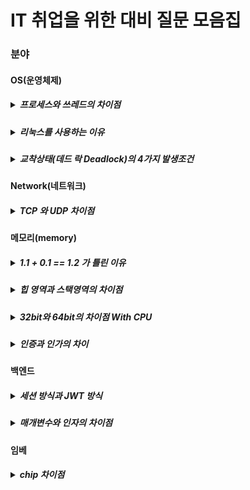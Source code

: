 # IT 취업을 위한 대비 질문 모음집

### 분야
#### OS(운영체제)
##### <details markdown="1"><summary>프로세스와 쓰레드의 차이점</summary> - 프로세스 : 간단히 말하면 실행중인 프로그램<br> - 쓰레드 : 경량화 된 프로세스<br>운영체제는 자원을 효율적으로 사용하려고 함. --> 쓰레드를 사용하면 프로세스에 비해서<br>생성할 때 오버헤드도 적고 공유된 자원에 대해서도 오버헤드가 적음.<br>그리고 쓰레드를 사용하면 병렬성을 높일 수 있음.<br></details>
##### <details markdown="1"><summary>리눅스를 사용하는 이유</summary> - 높은 보안성 : 리눅스가 오픈소스이기 때문에 어떤 보안 취약성을 가지고 있는지 알 수 있고 , 보안 취약성을 여러 사람들이 파악하여 빠른 특성으로 높은 보안성을 가질 수 있음<br> - 안정된 구조 : 매우 안정적이며 충돌이 잘 발생안함 , 리눅스 서버의 가동 시간은 매우 높고 없데이트 또는 패치 후 리눅스를 재부팅할 필요가 없음<br> - 유지보수의 용이함 : 업데이트는 시스템을 재부팅하지 않고도 가능함 -> 유지보수에 좋음<br> - 어떤 하드웨어에서도 동작함 : 하드웨어나 모듈같은거 깔 때 에러가 윈도우보다 덜 남 , 하드웨어 이식성이 좋음<br> - 무료/오픈소스 : 무료이고 오픈소스이다.</details>
##### <details markdown="1"><summary>교착상태(데드 락 Deadlock)의 4가지 발생조건</summary>1. 자원점유와 대기<br>- 프로세스가 자원을 최소 하나는 보유해야함 / 다른 프로세스에 할당된 자원을 점유하기 위해선 대기하는 프로세스가 있어야함(대기해야한다는거)<br>2. 비선점<br>- 이미 할당된 자원을 뺏을 수 없음(자원 약탈 불가능)<br>3. 순환적 자원 요구<br>- 말 그대로임 대기 프로세스 집합이 순환 형태로 자원을 기다려야 한다는거임<br>4. 상호배제<br>  - 한번의 하나의 프로세스만 해당 자원을 사용하게 해주는거<br>해결법<br>- 예방(발생 조건 4가지 중 하나라도 차단하는거)<br>- 회피<br>- 탐지/회복</details>
#### Network(네트워크)
##### <details markdown="1"><summary>TCP 와 UDP 차이점</summary>TCP<br>1. 신뢰성과 순차적인 전달이 필요한 경우 사용<br>2. 송진자와 수진사 모두가 `소켓`이라고 부르는 것을 생성함<br>3. 멀티캐스팅이나 브로드 캐스팅을 지원안함<br>4. 사전설정 필요 O<br>UDP<br>1. 비연결형 프로토콜<br>2. 손상된 세그먼트의 수신에 대한 재전송X<br>3. 사전설정 필요 X <br></details>
#### 메모리(memory)
##### <details markdown="1"><summary> 1.1 + 0.1 == 1.2 가 틀린 이유</summary>1. 컴퓨터가 정수를 저장할 때에는 메모리에다가 2진법으로다가 저장을 함. `IEEE` 미국 전자 전기 협회 ? 같은데인데 여기서 정한 표준을 사용하여 기본적으로 32칸 정도를 확보함. 그리고 저장을 때림<br>2. 실수 저장<br>실수는 일단 `정수부`랑 `소수부`가 있는데 영어로는 `mantissa`라고 하는거 같음. 32bit 즉 4byte정도에서 1bit는 `MSB` 8bit 는 `정수부` 그리고 나머지 23bit는 `mantissa`를 저장함![image](https://user-images.githubusercontent.com/80656700/184537622-b8252470-f6c2-4579-bbca-202c14e71abe.png)<br>3. 근데 0.1 같은건 2진법으로 저장을 하기가 힘듬 , 0.1 같은건 이진법으로 정확하게 표현이 안되서 23 bit 까지 짤림 그래서 정확하게 계산이 되지 않아서 <br>`1.1 + 0.1 == 1.2` 이 수식이 틀린거임<br>해결방법<br>1. n*100 하기( 실수를 그냥 정수로 만들어버려서 저장을 해버리는거임 )<br>2. 반올림 문법 사용하기<br>3.double 자료형 사용하기( double은 더 많은 공간을 확보하기 때문에 조금 더 정확함 float보다 )<br><a href="https://fabl1106.github.io/%EC%BB%B4%ED%93%A8%ED%84%B0%EA%B3%B5%ED%95%99/2019/03/10/%EC%BB%B4%ED%93%A8%ED%84%B0%EA%B3%B5%ED%95%99-04.-%EC%8B%A4%EC%88%98%EC%99%80-%EB%A9%94%EB%AA%A8%EB%A6%AC%EC%97%90-%EC%A0%80%EC%9E%A5%EB%90%98%EB%8A%94-%EB%B2%95.html">자료출처</a></details>
##### <details markdown="1"><summary>힙 영역과 스택영역의 차이점</summary>1. 프로그램이 실행되기 위해 메모리에 로드가 되야한다. 운영체제는 따라서 메모리에 할당을 해줌<br>![image](https://user-images.githubusercontent.com/80656700/186429879-6d199e32-9895-48dd-8007-a6663bcc32f4.png) 메모리 공간은 다음과 같음.<br>1. 코드 : 코드가 저장됨. 여기서 cpu가 하나 하나 씩 가져가서 실행을 함<br>2. 데이터 영역 : 전역 & 정적 변수가 저장됨 , 프로그램이 실행되면 바로 할당됨 <br>3. 스택 영역 : 함수의 호출과 관계가 있는 지역변수하고 매개변수가 저장되는 영역( 함수 시작시 할당 종료시 종료)<br>4. 힙 영역 : 사용자가 직접 관리할 수 있는 메모리 영역, 사용자에 의해서 메모리 공간이 동적으로 할당됨 </details>
##### <details markdown="1"><summary>32bit와 64bit의 차이점 With CPU</summary>word: 한번에 cpu가 처리할 수 있는 데이터 크기 , word의 크기에 따라서 cpu 성능도 달라진다. 또한 보통의 컴퓨터라면 word의 크기는 데이터 버스의 크기와 같다.<br>32bit 와 64bit의 차이점(CPU)<br>1. 32bit CPU는 데이터를 32bit 만큼 쪼개서 보내거나 수행을 함<br>2. 64bit CPU는 데이터를 64bit 만큼 쪼개서 함<br>so 한번에 실행을 하는 데이터의 크기가 64bit가 더 많다. 이 말의 의미는 데이터를 주고 받는 입출력의 횟수가 줄어들고 , 연산이 빨라진다는거임<br>결론 : 매우 많은 차이가 있다.</details>
##### <details markdown="1"><summary>인증과 인가의 차이</summary>인증(Authentication)<br> - 신원을 검증하는 행위 , 인증프로세스(비밀번호, 일회용 핀 등) 구성하여 1가지 이상이 성공되야 시스템에 접근 가능<br>인가(Authorization)<br> - 사용자에게 특정 리소스 & 기능에 접근할 수 있는 권한을 부여하는 프로세스<br> 인증은 사용자가 부분적으로 직접 변경할 수 있지만 , 인가는 접근 완전 불가능</details>

#### 백엔드
##### <details markdown="1"><summary>세션 방식과 JWT 방식</summary>`세션 인증방식과 토큰 인증 방식의 차이점`<br>세션 : 인증 정보가 서버에 저장되어 있는 상태 , Client는 쿠키 헤더에 세션 ID 를 같이 보낸다. 서버에서는 세션 ID를 받아서 이걸 활용하여 인증을 확인한다.<br>JWT(JSON WEB TOKEN) : 인증 정보를 모두 Client가 들고 있다. 그래서 서버에서는 세션 방식과 같이 받아서 확인을 하는 절차를 밟지 않아도 되기 때문에 부담이 덜 간다.(사용자가 많은 경우에 부담이 덜감) , 그리고 쿠키에 모든 정보(?)를 담아서 보냄 , 서버에서는 만료 시각이 지나지 않았는지만 확인하고 통과 시킴<br> 이러한 방식으로 인해서 JWT 는 많은 보안 이슈를 불러 일으킬 수 있음 , 근데 잘 만 하면 괜찮음</details>
##### <details markdown="1"><summary>매개변수와 인자의 차이점</summary>매개변수 : 함수를 정의할 때 사용되는 변수<br> 인자 : 실제로 함수가 호출될 때 넘기는 변수값<br> => 인자는 함수를 호출할 때 넣는 거를 의미함 , 매개변수는 함수입장에서 해석을 하는거임 ![image](https://user-images.githubusercontent.com/80656700/213203059-a36d050b-6b5b-4858-a7e2-dcf89f5d7203.png)
</details>

#### 임베
##### <details markdown="1"><summary>chip 차이점</summary>1. SoC( System on Chip ) : chip 안에 IC 제어 , 연산장치 , 저장장치 , 입출력 장치 등이 싹 다 들어가 있는 chip. 보통 MCU 와 MPU에 많이 있음<br>2.CPU( Central Processing Unit ) : 산술 논리 연산 유닛인 ALU 와 명령어를 읽어오라고 해석하여 제ㅐ어하는 CU를 묶은 형태. 입출력은 CPU에서 제어를 하지만 CPU 자체는 I/O, memory 를 가지고 있지는 않다.(이게 중요한듯) 즉 CPU 는 자기 혼자서는 아무것도 못함</details>
